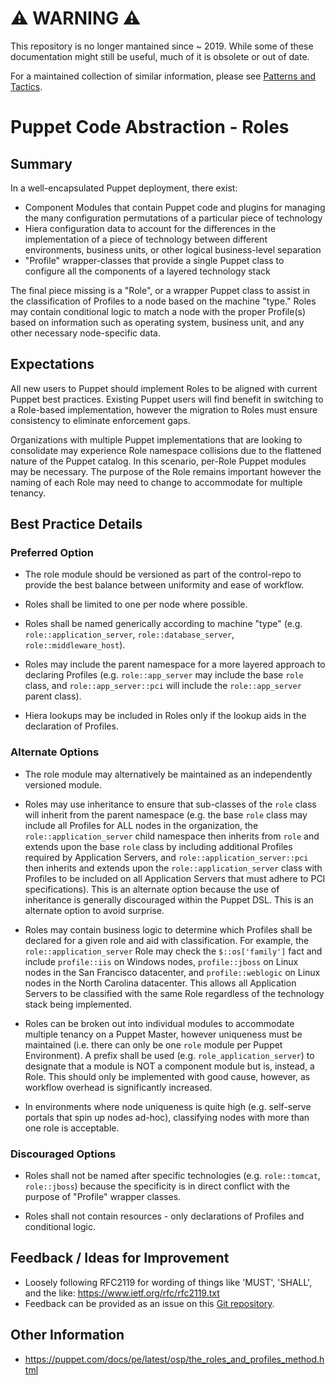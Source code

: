 # ⚠ WARNING ⚠

This repository is no longer mantained since ~ 2019. While some of these documentation might still be useful, much of it is obsolete or out of date.

For a maintained collection of similar information, please see [Patterns and Tactics](https://puppet.com/docs/patterns-and-tactics).
# Puppet Code Abstraction - Roles

## Summary

In a well-encapsulated Puppet deployment, there exist:

* Component Modules that contain Puppet code and plugins for managing the
  many configuration permutations of a particular piece of technology
* Hiera configuration data to account for the differences in the implementation
  of a piece of technology between different environments, business units, or
  other logical business-level separation
* "Profile" wrapper-classes that provide a single Puppet class to configure all
  the components of a layered technology stack

The final piece missing is a "Role", or a wrapper Puppet class to assist in the
classification of Profiles to a node based on the machine "type."  Roles may
contain conditional logic to match a node with the proper Profile(s) based on
information such as operating system, business unit, and any other necessary
node-specific data.


## Expectations

All new users to Puppet should implement Roles to be aligned
with current Puppet best practices. Existing Puppet users will
find benefit in switching to a Role-based implementation, however the
migration to Roles must ensure consistency to eliminate enforcement gaps.

Organizations with multiple Puppet implementations that are looking to
consolidate may experience Role namespace collisions due to the flattened
nature of the Puppet catalog. In this scenario, per-Role Puppet modules
may be necessary. The purpose of the Role remains important however the naming
of each Role may need to change to accommodate for multiple tenancy.


## Best Practice Details

### Preferred Option


* The role module should be versioned as part of the control-repo to provide
  the best balance between uniformity and ease of workflow.

* Roles shall be limited to one per node where possible.

* Roles shall be named generically according to machine "type" (e.g.
  `role::application_server`, `role::database_server`,
  `role::middleware_host`).

* Roles may include the parent namespace for a more layered approach to
  declaring Profiles (e.g. `role::app_server` may include the base `role`
  class, and `role::app_server::pci` will include the `role::app_server`
  parent class).

* Hiera lookups may be included in Roles only if the lookup aids in the declaration
  of Profiles.


### Alternate Options

* The role module may alternatively be maintained as an independently versioned module.

* Roles may use inheritance to ensure that sub-classes of the `role` class
  will inherit from the parent namespace (e.g. the base `role` class may
  include all Profiles for ALL nodes in the organization, the
  `role::application_server` child namespace then inherits from `role` and
  extends upon the base `role` class by including additional Profiles required
  by Application Servers, and `role::application_server::pci` then inherits and
  extends upon the `role::application_server` class with Profiles to be included
  on all Application Servers that must adhere to PCI specifications). This is
  an alternate option because the use of inheritance is generally discouraged
  within the Puppet DSL.  This is an alternate option to avoid surprise.

* Roles may contain business logic to determine which Profiles shall be declared
  for a given role and aid with classification. For example, the
  `role::application_server` Role may check the `$::os['family']` fact and
  include `profile::iis` on Windows nodes, `profile::jboss` on Linux nodes in
  the San Francisco datacenter, and `profile::weblogic` on Linux nodes in the
  North Carolina datacenter. This allows all Application Servers to be
  classified with the same Role regardless of the technology stack being
  implemented.

* Roles can be broken out into individual modules to accommodate multiple
  tenancy on a Puppet Master, however uniqueness must be maintained (i.e. there
  can only be one `role` module per Puppet Environment). A prefix shall be
  used (e.g. `role_application_server`) to designate that a
  module is NOT a component module but is, instead, a Role. This should only
  be implemented with good cause, however, as workflow overhead is significantly increased.

* In environments where node uniqueness is quite high (e.g. self-serve portals that
  spin up nodes ad-hoc), classifying nodes with more than one role is acceptable.


### Discouraged Options

* Roles shall not be named after specific technologies (e.g. `role::tomcat`,
  `role::jboss`) because the specificity is in direct conflict with the purpose
  of "Profile" wrapper classes.

* Roles shall not contain resources - only declarations of Profiles and conditional
  logic.

## Feedback / Ideas for Improvement

* Loosely following RFC2119 for wording of things like 'MUST', 'SHALL', and the
  like: https://www.ietf.org/rfc/rfc2119.txt
* Feedback can be provided as an issue on this [Git
  repository](https://github.com/puppetlabs/best-practices/issues).

## Other Information

* https://puppet.com/docs/pe/latest/osp/the_roles_and_profiles_method.html
